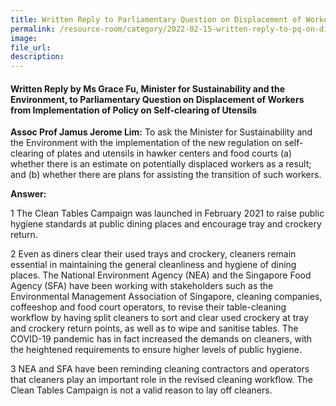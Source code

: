 ```yaml
---  
title: Written Reply to Parliamentary Question on Displacement of Workers from Implementation of Policy on Self-clearing of Utensils by Ms Grace Fu, Minister for Sustainability and the Environment  
permalink: /resource-room/category/2022-02-15-written-reply-to-pq-on-displacement-of-workers-from-implementation-of-self-clearing-policy/
image:  
file_url:  
description:  
---  
```


#### Written Reply by Ms Grace Fu, Minister for Sustainability and the Environment, to Parliamentary Question on Displacement of Workers from Implementation of Policy on Self-clearing of Utensils

**Assoc Prof Jamus Jerome Lim:** To ask the Minister for Sustainability and the Environment with the implementation of the new regulation on self-clearing of plates and utensils in hawker centers and food courts (a) whether there is an estimate on potentially displaced workers as a result; and (b) whether there are plans for assisting the transition of such workers.

**Answer:**

1 The Clean Tables Campaign was launched in February 2021 to raise public hygiene standards at public dining places and encourage tray and crockery return. 

2 Even as diners clear their used trays and crockery, cleaners remain essential in maintaining the general cleanliness and hygiene of dining places. The National Environment Agency (NEA) and the Singapore Food Agency (SFA) have been working with stakeholders such as the Environmental Management Association of Singapore, cleaning companies, coffeeshop and food court operators, to revise their table-cleaning workflow by having split cleaners to sort and clear used crockery at tray and crockery return points, as well as to wipe and sanitise tables. The COVID-19 pandemic has in fact increased the demands on cleaners, with the heightened requirements to ensure higher levels of public hygiene. 

3 NEA and SFA have been reminding cleaning contractors and operators that cleaners play an important role in the revised cleaning workflow. The Clean Tables Campaign is not a valid reason to lay off cleaners. 
